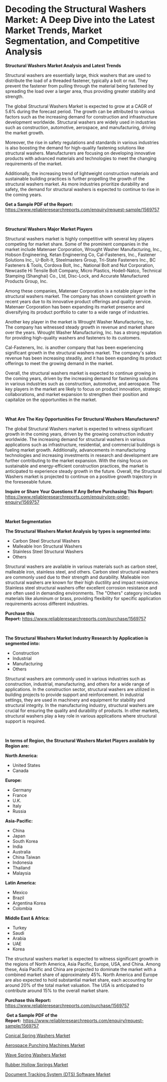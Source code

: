<p><h1>Decoding the Structural Washers Market: A Deep Dive into the Latest Market Trends, Market Segmentation, and Competitive Analysis</h1></p><p><strong>Structural Washers Market Analysis and Latest Trends</strong></p>
<p><p>Structural washers are essentially large, thick washers that are used to distribute the load of a threaded fastener, typically a bolt or nut. They prevent the fastener from pulling through the material being fastened by spreading the load over a larger area, thus providing greater stability and strength.</p><p>The global Structural Washers Market is expected to grow at a CAGR of 5.6% during the forecast period. The growth can be attributed to various factors such as the increasing demand for construction and infrastructure development worldwide. Structural washers are widely used in industries such as construction, automotive, aerospace, and manufacturing, driving the market growth.</p><p>Moreover, the rise in safety regulations and standards in various industries is also boosting the demand for high-quality fastening solutions like structural washers. Manufacturers are focusing on developing innovative products with advanced materials and technologies to meet the changing requirements of the market.</p><p>Additionally, the increasing trend of lightweight construction materials and sustainable building practices is further propelling the growth of the structural washers market. As more industries prioritize durability and safety, the demand for structural washers is expected to continue to rise in the coming years.</p></p>
<p><strong>Get a Sample PDF of the Report:&nbsp;</strong> <a href="https://www.reliableresearchreports.com/enquiry/request-sample/1569757">https://www.reliableresearchreports.com/enquiry/request-sample/1569757</a></p>
<p>&nbsp;</p>
<p><strong>Structural Washers Major Market Players</strong></p>
<p><p>Structural washers market is highly competitive with several key players competing for market share. Some of the prominent companies in the market include Matenaer Corporation, Wrought Washer Manufacturing, Inc., Hobson Engineering, Ketan Engineering Co, Cal-Fasteners, Inc., Fastener Solutions Inc., U-Bolt-It, Steelmasters Group, Tri-State Fasteners Inc., BC Fasteners & Tools, Cordova Bolt, Inc., National Bolt and Nut Corporation, Newcastle Hi Tensile Bolt Company, Micro Plastics, Hodell-Natco, Technical Stamping (Shanghai) Co., Ltd, Disc-Lock, and Accurate Manufactured Products Group, Inc.</p><p>Among these companies, Matenaer Corporation is a notable player in the structural washers market. The company has shown consistent growth in recent years due to its innovative product offerings and quality service. Matenaer Corporation has been expanding its market presence and diversifying its product portfolio to cater to a wide range of industries.</p><p>Another key player in the market is Wrought Washer Manufacturing, Inc. The company has witnessed steady growth in revenue and market share over the years. Wrought Washer Manufacturing, Inc. has a strong reputation for providing high-quality washers and fasteners to its customers.</p><p>Cal-Fasteners, Inc. is another company that has been experiencing significant growth in the structural washers market. The company's sales revenue has been increasing steadily, and it has been expanding its product offerings to meet the growing demand in the market.</p><p>Overall, the structural washers market is expected to continue growing in the coming years, driven by the increasing demand for fastening solutions in various industries such as construction, automotive, and aerospace. The key players in the market are likely to focus on product innovation, strategic collaborations, and market expansion to strengthen their position and capitalize on the opportunities in the market.</p></p>
<p>&nbsp;</p>
<p><strong>What Are The Key Opportunities For Structural Washers Manufacturers?</strong></p>
<p><p>The global Structural Washers market is expected to witness significant growth in the coming years, driven by the growing construction industry worldwide. The increasing demand for structural washers in various applications such as infrastructure, residential, and commercial buildings is fueling market growth. Additionally, advancements in manufacturing technologies and increasing investments in research and development are further contributing to the market expansion. With the rising focus on sustainable and energy-efficient construction practices, the market is anticipated to experience steady growth in the future. Overall, the Structural Washers market is projected to continue on a positive growth trajectory in the foreseeable future.</p></p>
<p><strong>Inquire or Share Your Questions If Any Before Purchasing This Report:</strong> <a href="https://www.reliableresearchreports.com/enquiry/pre-order-enquiry/1569757">https://www.reliableresearchreports.com/enquiry/pre-order-enquiry/1569757</a></p>
<p>&nbsp;</p>
<p><strong>Market Segmentation</strong></p>
<p><strong>The Structural Washers Market Analysis by types is segmented into:</strong></p>
<p><ul><li>Carbon Steel Structural Washers</li><li>Malleable Iron Structural Washers</li><li>Stainless Steel Structural Washers</li><li>Others</li></ul></p>
<p><p>Structural washers are available in various materials such as carbon steel, malleable iron, stainless steel, and others. Carbon steel structural washers are commonly used due to their strength and durability. Malleable iron structural washers are known for their high ductility and impact resistance. Stainless steel structural washers offer excellent corrosion resistance and are often used in demanding environments. The "Others" category includes materials like aluminum or brass, providing flexibility for specific application requirements across different industries.</p></p>
<p><strong>Purchase this Report:&nbsp;</strong><a href="https://www.reliableresearchreports.com/purchase/1569757">https://www.reliableresearchreports.com/purchase/1569757</a></p>
<p>&nbsp;</p>
<p><strong>The Structural Washers Market Industry Research by Application is segmented into:</strong></p>
<p><ul><li>Construction</li><li>Industrial</li><li>Manufacturing</li><li>Others</li></ul></p>
<p><p>Structural washers are commonly used in various industries such as construction, industrial, manufacturing, and others for a wide range of applications. In the construction sector, structural washers are utilized in building projects to provide support and reinforcement. In industrial settings, they are used in machinery and equipment for stability and structural integrity. In the manufacturing industry, structural washers are crucial for ensuring the quality and durability of products. In other markets, structural washers play a key role in various applications where structural support is required.</p></p>
<p>&nbsp;</p>
<p><strong>In terms of Region, the Structural Washers Market Players available by Region are:</strong></p>
<p>
    <p> <strong> North America: </strong>
        <ul>
            <li>United States</li>
            <li>Canada</li>
        </ul>
        </p> 
    <p> <strong> Europe: </strong>
        <ul>
            <li>Germany</li>
            <li>France</li>
            <li>U.K.</li>
            <li>Italy</li>
            <li>Russia</li>
        </ul>
        </p> 
    <p> <strong> Asia-Pacific: </strong>
        <ul>
            <li>China</li>
            <li>Japan</li>
            <li>South Korea</li>
            <li>India</li>
            <li>Australia</li>
            <li>China Taiwan</li>
            <li>Indonesia</li>
            <li>Thailand</li>
            <li>Malaysia</li>
        </ul>
        </p> 
    <p> <strong> Latin America: </strong>
        <ul>
            <li>Mexico</li>
            <li>Brazil</li>
            <li>Argentina Korea</li>
            <li>Colombia</li>
        </ul>
        </p> 
    <p> <strong> Middle East & Africa: </strong>
        <ul>
            <li>Turkey</li>
            <li>Saudi</li>
            <li>Arabia</li>
            <li>UAE</li>
            <li>Korea</li>
        </ul>
    </p>
    </p>
<p><p>The structural washers market is expected to witness significant growth in the regions of North America, Asia Pacific, Europe, USA, and China. Among these, Asia Pacific and China are projected to dominate the market with a combined market share of approximately 45%. North America and Europe are also expected to hold substantial market share, each accounting for around 20% of the total market valuation. The USA is anticipated to contribute around 15% to the overall market share.</p></p>
<p><strong>Purchase this Report: </strong><a href="https://www.reliableresearchreports.com/purchase/1569757">https://www.reliableresearchreports.com/purchase/1569757</a></p>
<p>&nbsp;<strong>Get a Sample PDF of the Report:&nbsp;&nbsp;</strong><a href="https://www.reliableresearchreports.com/enquiry/request-sample/1569757">https://www.reliableresearchreports.com/enquiry/request-sample/1569757</a></p>
<p><strong></strong></p>
<p><p><a href="https://github.com/yoshih12/Market-Research-Report-List-2/blob/main/conical-spring-washers-market.md">Conical Spring Washers Market</a></p><p><a href="https://issuu.com/reportprime-2/docs/aerospace-punching-machines-market-size-2030.pptx">Aerospace Punching Machines Market</a></p><p><a href="https://github.com/jerrycopelandthomaswsqd8q/Market-Research-Report-List-1/blob/main/wave-spring-washers-market.md">Wave Spring Washers Market</a></p><p><a href="https://github.com/castoriffic/Market-Research-Report-List-3/blob/main/rubber-hollow-springs-market.md">Rubber Hollow Springs Market</a></p><p><a href="https://issuu.com/reportprime-2/docs/document-tracking-system-dts-software-market-size-">Document Tracking System (DTS) Software Market</a></p></p>